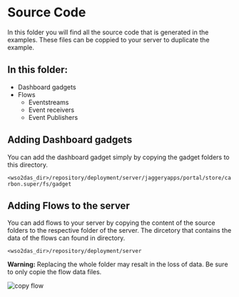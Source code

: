 # Source Code

In this folder you will find all the source code that is generated in the examples. These files can be coppied to your server to duplicate the example.

## In this folder:  
* Dashboard gadgets  
* Flows
	* Eventstreams  
	* Event receivers  
	* Event Publishers  

## Adding Dashboard gadgets

You can add the dashboard gadget simply by copying the gadget folders to this directory.

```<wso2das_dir>/repository/deployment/server/jaggeryapps/portal/store/carbon.super/fs/gadget```  

## Adding Flows to the server

You can add flows to your server by copying the content of the source folders to the respective folder of the server. The dircetory that contains the data of the flows can found in directory.

```<wso2das_dir>/repository/deployment/server```  
>  
__Warning:__ Replacing the whole folder may resalt in the loss of data. Be sure to only copie the flow data files.  
>

![copy flow](img/copyflow.gif)  
